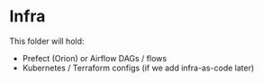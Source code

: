 # Infra

This folder will hold:
- Prefect (Orion) or Airflow DAGs / flows
- Kubernetes / Terraform configs (if we add infra-as-code later)
